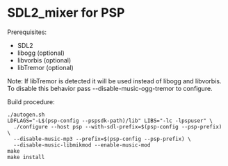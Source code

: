 # SDL2_mixer for PSP

Prerequisites:

- SDL2
- libogg (optional)
- libvorbis (optional)
- libTremor (optional)

Note: If libTremor is detected it will be used instead of libogg and libvorbis.
To disable this behavior pass --disable-music-ogg-tremor to configure.

Build procedure:

```shell
./autogen.sh
LDFLAGS="-L$(psp-config --pspsdk-path)/lib" LIBS="-lc -lpspuser" \
  ./configure --host psp --with-sdl-prefix=$(psp-config --psp-prefix) \
  --disable-music-mp3 --prefix=$(psp-config --psp-prefix) \
  --disable-music-libmikmod --enable-music-mod
make
make install
```
